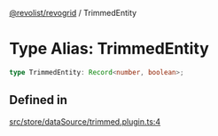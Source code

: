 [@revolist/revogrid](README.md) / TrimmedEntity

# Type Alias: TrimmedEntity

```ts
type TrimmedEntity: Record<number, boolean>;
```

## Defined in

[src/store/dataSource/trimmed.plugin.ts:4](https://github.com/revolist/revogrid/blob/e1595e2274ede0d95fc882d4d4e21ec46b508cad/src/store/dataSource/trimmed.plugin.ts#L4)
